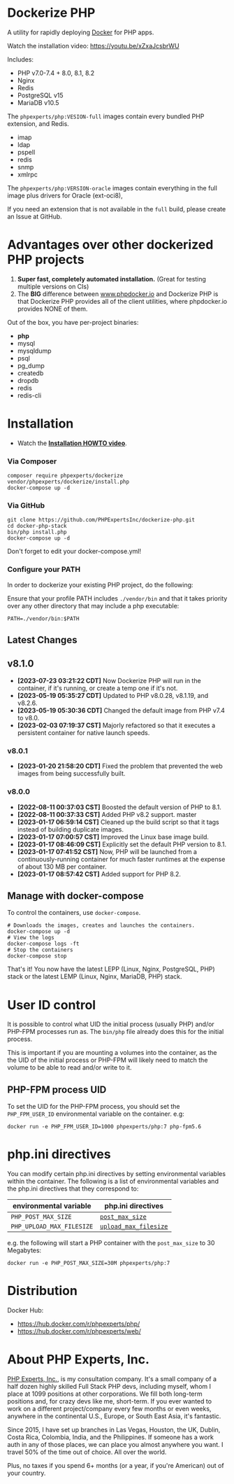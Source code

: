# Dockerize PHP

A utility for rapidly deploying [Docker](https://www.docker.com) for PHP apps.

Watch the installation video: https://youtu.be/xZxaJcsbrWU

Includes: 
 * PHP v7.0-7.4 + 8.0, 8.1, 8.2
 * Nginx
 * Redis
 * PostgreSQL v15
 * MariaDB v10.5

The `phpexperts/php:VESION-full` images contain every bundled PHP extension, and Redis.

* imap
* ldap
* pspell
* redis
* snmp
* xmlrpc

The `phpexperts/php:VERSION-oracle` images contain everything in the full image plus drivers for Oracle (ext-oci8),

If you need an extension that is not available in the `full` build, please create an Issue at GitHub.

# Advantages over other dockerized PHP projects

1. **Super fast, completely automated installation.** (Great for testing multiple versions on CIs)
2. The **BIG** difference between www.phpdocker.io and Dockerize PHP is that Dockerize PHP provides all of the client utilities, where phpdocker.io provides NONE of them.

Out of the box, you have per-project binaries:

 * **php**
 * mysql
 * mysqldump
 * psql
 * pg_dump
 * createdb
 * dropdb
 * redis
 * redis-cli

# Installation

* Watch the [**Installation HOWTO video**](https://youtu.be/xZxaJcsbrWU).

### Via Composer

    composer require phpexperts/dockerize
    vendor/phpexperts/dockerize/install.php
    docker-compose up -d

### Via GitHub

    git clone https://github.com/PHPExpertsInc/dockerize-php.git
    cd docker-php-stack
    bin/php install.php
    docker-compose up -d
    
Don't forget to edit your docker-compose.yml!

### Configure your PATH

In order to dockerize your existing PHP project, do the following:

Ensure that your profile PATH includes `./vendor/bin` and that it takes priority over any other directory that may include a php executable:

    PATH=./vendor/bin:$PATH

## Latest Changes

## v8.1.0
* **[2023-07-23 03:21:22 CDT]** Now Dockerize PHP will run in the container, if it's running, or create a temp one if it's not.
* **[2023-05-19 05:35:27 CDT]** Updated to PHP v8.0.28, v8.1.19, and v8.2.6.
* **[2023-05-19 05:30:36 CDT]** Changed the default image from PHP v7.4 to v8.0.
* **[2023-02-03 07:19:37 CST]** Majorly refactored so that it executes a persistent container for native launch speeds.

### v8.0.1
* **[2023-01-20 21:58:20 CDT]** Fixed the problem that prevented the web images from being successfully built.

### v8.0.0
* **[2022-08-11 00:37:03 CST]** Boosted the default version of PHP to 8.1.
* **[2022-08-11 00:37:33 CST]** Added PHP v8.2 support. master
* **[2023-01-17 06:59:14 CST]** Cleaned up the build script so that it tags instead of building duplicate images.
* **[2023-01-17 07:00:57 CST]** Improved the Linux base image build.
* **[2023-01-17 08:46:09 CST]** Explicitly set the default PHP version to 8.1.
* **[2023-01-17 07:41:52 CST]** Now, PHP will be launched from a continuously-running container for much faster runtimes at the expense of about 130 MB per container.
* **[2023-01-17 08:57:42 CST]** Added support for PHP 8.2.

## Manage with docker-compose

To control the containers, use `docker-compose`.
  
    # Downloads the images, creates and launches the containers.
    docker-compose up -d
    # View the logs
    docker-compose logs -ft
    # Stop the containers
    docker-compose stop

That's it! You now have the latest LEPP (Linux, Nginx, PostgreSQL, PHP) stack or
the latest LEMP (Linux, Nginx, MariaDB, PHP) stack.

# User ID control

It is possible to control what UID the initial process (usually PHP) and/or PHP-FPM processes run as. The `bin/php` file already does this for the initial process.

This is important if you are mounting a volumes into the container, as the the UID of the initial process or PHP-FPM will likely need to match the volume to be able to read and/or write to it.

## PHP-FPM process UID

To set the UID for the PHP-FPM process, you should set the `PHP_FPM_USER_ID` environmental variable on the container. e.g:

    docker run -e PHP_FPM_USER_ID=1000 phpexperts/php:7 php-fpm5.6

# php.ini directives

You can modify certain php.ini directives by setting environmental variables within the container. The following is a list of environmental variables and the php.ini directives that they correspond to:

| environmental variable  | php.ini directives                                                                       |
|-------------------------|---------------------------------------------------------------------------------------|
| `PHP_POST_MAX_SIZE`       | [`post_max_size`](http://php.net/manual/en/ini.core.php#ini.post-max-size)              |
| `PHP_UPLOAD_MAX_FILESIZE` | [`upload_max_filesize`](http://php.net/manual/en/ini.core.php#ini.upload-max-filesize)  |

e.g. the following will start a PHP container with the `post_max_size` to 30 Megabytes:

`docker run -e PHP_POST_MAX_SIZE=30M phpexperts/php:7`

# Distribution

Docker Hub:
 * https://hub.docker.com/r/phpexperts/php/
 * https://hub.docker.com/r/phpexperts/web/

# About PHP Experts, Inc.

[PHP Experts, Inc.](https://www.phpexperts.pro/), is my consultation company. It's a small company of a half dozen 
highly skilled Full Stack PHP devs, including myself, whom I place at 1099 positions at other corporations. We fill both 
long-term positions and, for crazy devs like me, short-term. If you ever wanted to work on a different project/company 
every few months or even weeks, anywhere in the continental U.S., Europe, or South East Asia, it's fantastic.  

Since 2015, I have set up branches in Las Vegas, Houston, the UK, Dublin, Costa Rica, Colombia, India, and the Philippines. 
If someone has a work auth in any of those places, we can place you almost anywhere you want. I travel 50% of the time 
out of choice. All over the world.

Plus, no taxes if you spend 6+ months (or a year, if you're American) out of your country. 
